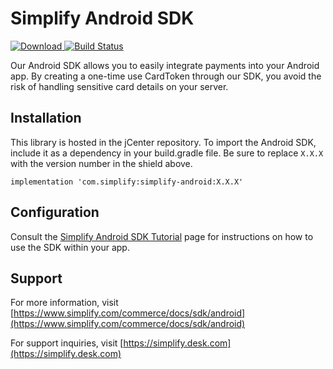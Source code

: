 # Simplify Android SDK

[ ![Download](https://api.bintray.com/packages/simplify/Android/simplify-android/images/download.svg) ](https://bintray.com/simplify/Android/simplify-android/_latestVersion)
[![Build Status](https://travis-ci.org/simplifycom/simplify-android-sdk.svg?branch=master)](https://travis-ci.org/simplifycom/simplify-android-sdk)

Our Android SDK allows you to easily integrate payments into your Android app. By creating a one-time use CardToken through our SDK, you avoid the risk of handling sensitive card details on your server.

## Installation

This library is hosted in the jCenter repository. To import the Android SDK, include it as a dependency in your build.gradle file. Be sure to replace `X.X.X` with the version number in the shield above.

    implementation 'com.simplify:simplify-android:X.X.X'

## Configuration

Consult the [Simplify Android SDK Tutorial](https://github.com/simplifycom/simplify-android-sdk/wiki/Simplify-Android-SDK-Tutorial) page for instructions on how to use the SDK within your app.

## Support

For more information, visit [https://www.simplify.com/commerce/docs/sdk/android](https://www.simplify.com/commerce/docs/sdk/android)

For support inquiries, visit [https://simplify.desk.com](https://simplify.desk.com)